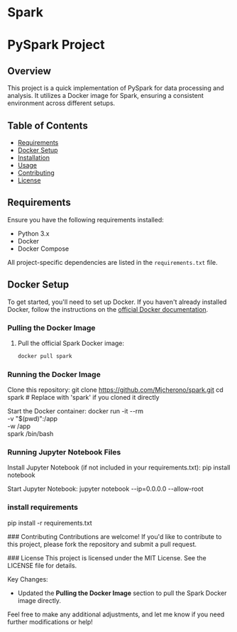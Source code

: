 # Spark
# PySpark Project

## Overview
This project is a quick implementation of PySpark for data processing and analysis. It utilizes a Docker image for Spark, ensuring a consistent environment across different setups.

## Table of Contents
- [Requirements](#requirements)
- [Docker Setup](#docker-setup)
- [Installation](#installation)
- [Usage](#usage)
- [Contributing](#contributing)
- [License](#license)

## Requirements
Ensure you have the following requirements installed:

- Python 3.x
- Docker
- Docker Compose

All project-specific dependencies are listed in the `requirements.txt` file.

## Docker Setup
To get started, you'll need to set up Docker. If you haven't already installed Docker, follow the instructions on the [official Docker documentation](https://docs.docker.com/get-docker/).

### Pulling the Docker Image
1. Pull the official Spark Docker image:
   ```bash
   docker pull spark

### Running the Docker Image
Clone this repository:
git clone https://github.com/Mjcherono/spark.git
cd spark  # Replace <repository-directory> with 'spark' if you cloned it directly

Start the Docker container:
docker run -it --rm \
   -v "$(pwd)":/app \
   -w /app \
   spark /bin/bash

### Running Jupyter Notebook Files
Install Jupyter Notebook (if not included in your requirements.txt):
pip install notebook

Start Jupyter Notebook:
jupyter notebook --ip=0.0.0.0 --allow-root

### install requirements
pip install -r requirements.txt

### Contributing
Contributions are welcome! If you'd like to contribute to this project, please fork the repository and submit a pull request.

### License
This project is licensed under the MIT License. See the LICENSE file for details.

 Key Changes:
- Updated the **Pulling the Docker Image** section to pull the Spark Docker image directly.
  
Feel free to make any additional adjustments, and let me know if you need further modifications or help!
